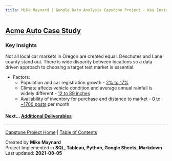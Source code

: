```yaml
---
title: Mike Maynard | Google Data Analysis Capstone Project - Key Insights
---
```

## [Acme Auto Case Study](/capstone/)

### Key Insights


Not all local car markets in Oregon are created equal.  Deschutes and Lane county stand out. There is wide disparity between locations so a data driven approach to choosing a target test market is essential.

* Factors:
  - Population and car registration growth - [2% to 17%](growth_table.html)
  - Climate affects vehicle condition and average annual rainfall is widely different - [12 to  89 inches](precip_table.html)
  - Availability of inventory for purchase and distance to market - [0 to ~1700 posts](posting_table.html) per month



#### Next... [Additional Deliverables](deliverables.html)




---
[Capstone Project Home](./) | [Table of Contents](index.html)

Created by **Mike Maynard**<BR>
Project Implemented in **SQL, Tableau, Python, Google Sheets, Markdown**<BR>
Last updated:  **2021-08-05**
